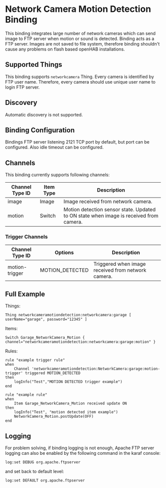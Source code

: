 # Network Camera Motion Detection Binding

This binding integrates large number of network cameras which can send image to FTP server when motion or sound is detected. Binding acts as a FTP server. Images are not saved to file system, therefore binding shouldn't cause any problems on flash based openHAB installations.


## Supported Things

This binding supports ```networkcamera``` Thing. Every camera is identified by FTP user name. Therefore, every camera should use unique user name to login FTP server. 

## Discovery

Automatic discovery is not supported.

## Binding Configuration

Bindings FTP server listening 2121 TCP port by default, but port can be configured. Also idle timeout can be configured.

## Channels

This binding currently supports following channels:

| Channel Type ID | Item Type    | Description  |
|-----------------|------------------------|--------------|
| image | Image | Image received from network camera. |
| motion | Switch | Motion detection sensor state. Updated to ON state when image is received from camera. |


### Trigger Channels

| Channel Type ID | Options | Description  |
|-----------------|------------------------|--------------|
| motion-trigger | MOTION_DETECTED | Triggered when image received from network camera. |


## Full Example

Things:

```
Thing networkcameramotiondetection:networkcamera:garage [ userName="garage", password="12345" ]
```

Items:

```
Switch Garage_NetworkCamera_Motion { channel="networkcameramotiondetection:networkcamera:garage:motion" } 
```

Rules:

```
rule "example trigger rule"
when
    Channel 'networkcameramotiondetection:NetworkCamera:garage:motion-trigger' triggered MOTION_DETECTED 
then
    logInfo("Test","MOTION DETECTED trigger example")
end

rule "example rule"
when
    Item Garage_NetworkCamera_Motion received update ON
then
    logInfo("Test", "motion detected item example")
    NetworkCamera_Motion.postUpdate(OFF)
end
```

## Logging

For problem solving, if binding logging is not enough, Apache FTP server logging can also be enabled by the following command in the karaf console:

```
log:set DEBUG org.apache.ftpserver
```

and set back to default level:

```
log:set DEFAULT org.apache.ftpserver
```